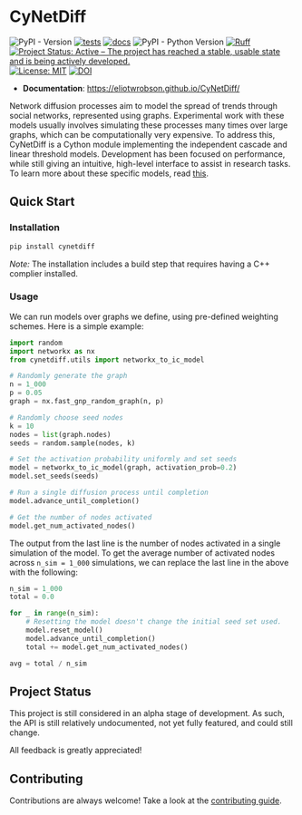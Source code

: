 # CyNetDiff
![PyPI - Version](https://img.shields.io/pypi/v/cynetdiff)
[![tests](https://github.com/eliotwrobson/CyNetDiff/actions/workflows/tests.yml/badge.svg)](https://github.com/eliotwrobson/CyNetDiff/actions/workflows/tests.yml)
[![docs](https://github.com/eliotwrobson/CyNetDiff/actions/workflows/docs.yml/badge.svg)](https://github.com/eliotwrobson/CyNetDiff/actions/workflows/docs.yml)
![PyPI - Python Version](https://img.shields.io/pypi/pyversions/cynetdiff)
[![Ruff](https://img.shields.io/endpoint?url=https://raw.githubusercontent.com/astral-sh/ruff/main/assets/badge/v2.json)](https://github.com/astral-sh/ruff)
[![Project Status: Active – The project has reached a stable, usable state and is being actively developed.](https://www.repostatus.org/badges/latest/active.svg)](https://www.repostatus.org/#active)
[![License: MIT](https://img.shields.io/badge/License-MIT-yellow.svg)](https://opensource.org/licenses/MIT)
[![DOI](https://zenodo.org/badge/DOI/10.5281/zenodo.10801504.svg)](https://doi.org/10.5281/zenodo.10801504)

- **Documentation**: https://eliotwrobson.github.io/CyNetDiff/

Network diffusion processes aim to model the spread of trends through social networks, represented using graphs. Experimental work with these models usually involves simulating these processes many times over large graphs, which can be computationally very expensive. To address this, CyNetDiff is a Cython module implementing the independent cascade and linear threshold models. Development has been focused on performance, while still giving an intuitive, high-level interface to assist in research tasks. To learn more about these specific models, read [this](https://www.researchgate.net/publication/300470631_The_Independent_Cascade_and_Linear_Threshold_Models).

## Quick Start

### Installation
```sh
pip install cynetdiff
```
*Note:* The installation includes a build step that requires having a C++ complier installed.

### Usage
We can run models over graphs we define, using pre-defined weighting schemes. Here is a simple
example:
```python
import random
import networkx as nx
from cynetdiff.utils import networkx_to_ic_model

# Randomly generate the graph
n = 1_000
p = 0.05
graph = nx.fast_gnp_random_graph(n, p)

# Randomly choose seed nodes
k = 10
nodes = list(graph.nodes)
seeds = random.sample(nodes, k)

# Set the activation probability uniformly and set seeds
model = networkx_to_ic_model(graph, activation_prob=0.2)
model.set_seeds(seeds)

# Run a single diffusion process until completion
model.advance_until_completion()

# Get the number of nodes activated
model.get_num_activated_nodes()
```

The output from the last line is the number of nodes activated in a single
simulation of the model. To get the average number of activated nodes
across `n_sim = 1_000` simulations, we can replace the last line in the
above with the following:

```python
n_sim = 1_000
total = 0.0

for _ in range(n_sim):
    # Resetting the model doesn't change the initial seed set used.
    model.reset_model()
    model.advance_until_completion()
    total += model.get_num_activated_nodes()

avg = total / n_sim
```

## Project Status

This project is still considered in an alpha stage of development. As such,
the API is still relatively undocumented, not yet fully featured, and
could still change.

All feedback is greatly appreciated!

## Contributing

Contributions are always welcome! Take a look at the [contributing guide](CONTRIBUTING.md).
